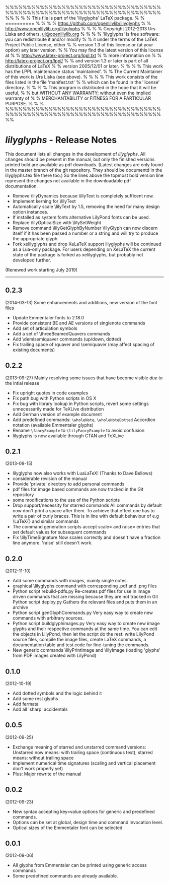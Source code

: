 %%%%%%%%%%%%%%%%%%%%%%%%%%%%%%%%%%%%%%%%%%%%%%%%%%%%%%%%%%%%%%%%%%%%%%%%%%
%                                                                        %
%      This file is part of the 'lilyglyphs' LaTeX package.              %
%                                ==========                              %
%                                                                        %
%              https://github.com/openlilylib/lilyglyphs                 %
%               http://www.openlilylib.org/lilyglyphs                    %
%                                                                        %
%  Copyright 2012-2013 Urs Liska and others, ul@openlilylib.org          %
%                                                                        %
%  'lilyglyphs' is free software: you can redistribute it and/or modify  %
%  it under the terms of the LaTeX Project Public License, either        %
%  version 1.3 of this license or (at your option) any later version.    %
%  You may find the latest version of this license at                    %
%               http://www.latex-project.org/lppl.txt                    %
%  more information on                                                   %
%               http://latex-project.org/lppl/                           %
%  and version 1.3 or later is part of all distributions of LaTeX        %
%  version 2005/12/01 or later.                                          %
%                                                                        %
%  This work has the LPPL maintenance status 'maintained'.               %
%  The Current Maintainer of this work is Urs Liska (see above).         %
%                                                                        %
%  This work consists of the files listed in the file 'manifest.txt'     %
%  which can be found in the 'license' directory.                        %
%                                                                        %
%  This program is distributed in the hope that it will be useful,       %
%  but WITHOUT ANY WARRANTY; without even the implied warranty of        %
%  MERCHANTABILITY or FITNESS FOR A PARTICULAR PURPOSE.                  %
%                                                                        %
%%%%%%%%%%%%%%%%%%%%%%%%%%%%%%%%%%%%%%%%%%%%%%%%%%%%%%%%%%%%%%%%%%%%%%%%%%

*lilyglyphs* - Release Notes
============================
This document lists all changes in the development of *lilyglyphs*.
All changes should be present in the manual, but only the finished versions printed bold are available as pdf downloads. (Latest changes are only found in the master branch of the git repository. They should be documentd in the lilyglyphs.tex file there too.)
So the lines above the topmost bold version line represent the changes not available in the downloadable pdf documentation.


- Remove \lilyDynamics because \lilyText is completely sufficent now.
- Implement kerning for \lilyText
- Automatically scale \lilyText by 1.5, removing the need for many
  design option instances.
- If installed as system fonts alternative LilyPond fonts can be used.
- Replace \lilyOpticalSize with \lilySetWeight
- Remove command \lilyGetGlyphByNumber
  \lilyGlyph can now discern itself if it has been passed a number
  or a string and will try to produce the appropriate glyph.
- Fork xelilyglyphs and drop XeLaTeX support
  lilyglyphs will be continued as a Lua-only package.
  For users depending on XeLaTeX the current state of the package
  is forked as xelilyglyphs, but probably not developed further.

(Renewed work starting July 2019)

---

0.2.3
---
(2014-03-13)
Some enhancements and additions, new version of the font files

- Update Emmentaler fonts to 2.18.0
- Provide consistent BE and AE versions of singlenote commands
- Add set of articulation symbols
- Add a set of \threeBeamedQuavers commands
- Add \demisemiquaver commands (up/down, dotted)
- Fix trailing space of \quaver and \semiquaver
  (may affect spacing of existing documents)

0.2.2
-----
(2013-09-27)
Mainly resolving some issues that have become visible *due to* the intial release

- Fix upright quotes in code examples
- Fix path bug with Python scripts in OS X
- Fix bug with library lookup in Python scripts,
  revert some settings unnecessarily made for TeXLive distribution
- Add German version of example document
- Add predefined commands:
  `\wholeNote`, `\wholeNoteDotted`
  Accordion notation (available Emmentaler glyphs)
- Rename `\fancyExample` to `\lilyFancyExample` to avoid confusion
- lilyglyphs is now available through CTAN and TeXLive

0.2.1
-----
(2013-09-15)

- lilyglyphs now also works with LuaLaTeX!
  (Thanks to Dave Bellows)
- considerable revision of the manual
- Provide 'private' directory to add personal commands
- pdf files for image based commands are now tracked in the Git repository
- some modifications to the use of the Python scripts
- Drop support/necessity for starred commands
  All commands by default now don't print a space after them.
  To achieve that effect one has to write a pair of curly braces.
  This is in line with default behaviour of e.g \LaTeX{} and similar commands
- The command generation scripts accept scale= and raise= entries
  that set default values for subsequent commands
- Fix \lilyTimeSignature
  Now scales correctly and doesn't have a fraction line anymore.
  'raise' still doesn't work.

0.2.0
-----
(2012-11-10)

- Add some commands with images, mainly single notes.
- graphical \lilyglyphs command with corresponding .pdf and .png files
- Python script rebuild-pdfs.py
  Re-creates pdf files for use in image driven commands that are missing
  because they are not tracked in Git
  Python script deploy.py
  Gathers the relevant files and puts them in an archive
- Python script genGlyphCommands.py
  Very easy way to create new commands with arbitrary sources.
- Python script buildglyphimages.py
  Very easy way to create new image glyphs and their respective commands
  at the same time. You can edit the objects in LilyPond, then
  let the script do the rest: write LilyPond source files, compile the image files,
  create LaTeX commands, a documentation table and test code for fine-tuning the commands.
- New generic commands \lilyPrintImage and \lilyImage
  (loading 'glyphs' from PDF images created with LilyPond)

0.1.0
-----
(2012-10-19)

- Add dotted symbols and the logic behind it
- Add some rest glyphs
- Add fermata
- Add all 'sharp' accidentals

0.0.5
-----
(2012-09-25)

- Exchange meaning of starred and unstarred command versions:
  Unstarred now means: with trailing space (continuous text),
  starred means: without trailing space
- Implement numerical time signatures
  (scaling and vertical placement don't work properly yet)
- Plus: Major rewrite of the manual

0.0.2
-----
(2012-09-23)

- New syntax accepting key=value options for generic and predefined commands.
- Options can be set at global, design time and command invocation level.
- Optical sizes of the Emmentaler font can be selected

0.0.1
-----
(2012-09-06)

- All glyphs from Emmentaler can be printed using generic access commands
- Some predefined commands are already available.
